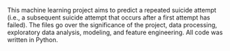 This machine learning project aims to predict a repeated suicide attempt (i.e., a subsequent suicide attempt that occurs after a first attempt has failed). The files go over the significance of the project, data processing, exploratory data analysis, modeling, and feature engineering. All code was written in Python.
